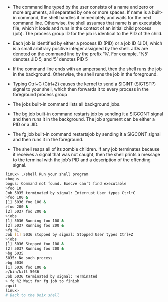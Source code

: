 - The command line typed by the user consists of a name and zero or more arguments, all separated by one or more spaces. If name is a built-in command, the
shell handles it immediately and waits for the next command line. Otherwise,
the shell assumes that name is an executable file, which it loads and runs in the
context of an initial child process (job). The process group ID for the job is
identical to the PID of the child.
- Each job is identified by either a process ID (PID) or a job ID (JID), which
is a small arbitrary positive integer assigned by the shell. JIDs are denoted on
the command line by the prefix ‘%’. For example, ‘%5’ denotes JID 5, and ‘5’
denotes PID 5
- If the command line ends with an ampersand, then the shell runs the job in
the background. Otherwise, the shell runs the job in the foreground.
- Typing Ctrl+C (Ctrl+Z) causes the kernel to send a SIGINT (SIGTSTP) signal
to your shell, which then forwards it to every process in the foreground process
group
- The jobs built-in command lists all background jobs.

- The bg job built-in command restarts job by sending it a SIGCONT signal
and then runs it in the background. The job argument can be either a PID or
a JID.
- The fg job built-in command restartsjob by sending it a SIGCONT signal and
then runs it in the foreground.
-  The shell reaps all of its zombie children. If any job terminates because it
receives a signal that was not caught, then the shell prints a message to the
terminal with the job’s PID and a description of the offending signal.

```bash
linux> ./shell Run your shell program
>bogus
bogus: Command not found. Execve can’t find executable
>foo 10
Job 5035 terminated by signal: Interrupt User types Ctrl+C
>foo 100 &
[1] 5036 foo 100 &
>foo 200 &
[2] 5037 foo 200 &
>jobs
[1] 5036 Running foo 100 &
[2] 5037 Running foo 200 &
>fg %1
Job [1] 5036 stopped by signal: Stopped User types Ctrl+Z
>jobs
[1] 5036 Stopped foo 100 &
[2] 5037 Running foo 200 &
>bg 5035
5035: No such process
>bg 5036
[1] 5036 foo 100 &
>/bin/kill 5036
Job 5036 terminated by signal: Terminated
> fg %2 Wait for fg job to finish
>quit
linux> 
# Back to the Unix shell
```